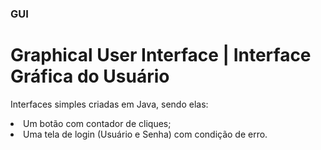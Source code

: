 ### GUI

# Graphical User Interface | Interface Gráfica do Usuário

Interfaces simples criadas em Java, sendo elas:
<li>Um botão com contador de cliques;
<li>Uma tela de login (Usuário e Senha) com condição de erro.
